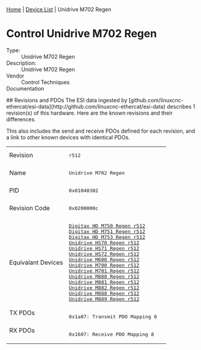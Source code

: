 <div class="nav"><a href="/esi-data">Home</a> | <a href="/esi-data/devices">Device List</a> | Unidrive M702 Regen</div>

#  Control Unidrive M702 Regen

<dl>
  <dt>Type:</dt><dd>Unidrive M702 Regen</dd>
  <dt>Description:</dt><dd>Unidrive M702 Regen</dd>
  <dt>Vendor</dt><dd>Control Techniques</dd>
  <dt>Documentation</dt><dd><a href=""></a></dd>
</dl>
## Revisions and PDOs
The ESI data ingested by [github.com/linuxcnc-ethercat/esi-data](http://github.com/linuxcnc-ethercat/esi-data) describes 1 revision(s) of this hardware.  Here are the known revisions and their differences.

This also includes the send and receive PDOs defined for each revision, and a link to other known devices with identical PDOs.

<table>
<tr >
<td class="first">Revision</td>
<td ><pre>r512</pre></td>
</tr>
<tr >
<td class="first">Name</td>
<td ><pre>Unidrive M702 Regen</pre></td>
</tr>
<tr >
<td class="first">PID</td>
<td ><pre>0x01040302</pre></td>
</tr>
<tr >
<td class="first">Revision Code</td>
<td ><pre>0x0200000c</pre></td>
</tr>
<tr >
<td class="first">Equivalant Devices</td>
<td ><pre><a href="Digitax+HD+M750+Regen">Digitax HD M750 Regen r512</a><br/><a href="Digitax+HD+M751+Regen">Digitax HD M751 Regen r512</a><br/><a href="Digitax+HD+M753+Regen">Digitax HD M753 Regen r512</a><br/><a href="Unidrive+HS70+Regen">Unidrive HS70 Regen r512</a><br/><a href="Unidrive+HS71+Regen">Unidrive HS71 Regen r512</a><br/><a href="Unidrive+HS72+Regen">Unidrive HS72 Regen r512</a><br/><a href="Unidrive+M600+Regen">Unidrive M600 Regen r512</a><br/><a href="Unidrive+M700+Regen">Unidrive M700 Regen r512</a><br/><a href="Unidrive+M701+Regen">Unidrive M701 Regen r512</a><br/><a href="Unidrive+M880+Regen">Unidrive M880 Regen r512</a><br/><a href="Unidrive+M881+Regen">Unidrive M881 Regen r512</a><br/><a href="Unidrive+M882+Regen">Unidrive M882 Regen r512</a><br/><a href="Unidrive+M888+Regen">Unidrive M888 Regen r512</a><br/><a href="Unidrive+M889+Regen">Unidrive M889 Regen r512</a></pre></td>
</tr>
<tr class="txpdo pdosection">
<td class="first" rowspan=1 valign=top>TX PDOs</td>
<td><pre>0x1a07: Transmit PDO Mapping 8</pre></td>
<td></td>
</tr>
<tr class="rxpdo pdosection">
<td class="first" rowspan=1 valign=top>RX PDOs</td>
<td><pre>0x1607: Receive PDO Mapping 8</pre></td>
<td></td>
</tr>
</table>
